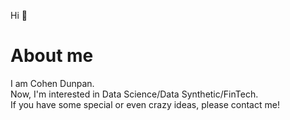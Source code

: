 Hi 👋
# About me

I am Cohen Dunpan.  
Now, I'm interested in Data Science/Data Synthetic/FinTech.  
If you have some special or even crazy ideas, please contact me!  

<!--
**CohenDunpan/CohenDunpan** is a ✨ _special_ ✨ repository because its `README.md` (this file) appears on your GitHub profile.

Here are some ideas to get you started:

- 🔭 I’m currently working on ...
- 🌱 I’m currently learning ...
- 👯 I’m looking to collaborate on ...
- 🤔 I’m looking for help with ...
- 💬 Ask me about ...
- 📫 How to reach me: ...
- 😄 Pronouns: ...
- ⚡ Fun fact: ...
-->
